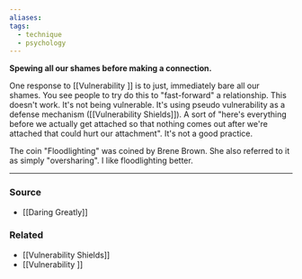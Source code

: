 ```yaml
---
aliases: 
tags:
  - technique
  - psychology
---
```

**Spewing all our shames before making a connection.**

One response to [[Vulnerability ]]  is to just, immediately bare all our shames. You see people to try do this to "fast-forward" a relationship. This doesn't work. It's not being vulnerable. It's using pseudo vulnerability as a defense mechanism ([[Vulnerability Shields]]). A sort of "here's everything before we actually get attached so that nothing comes out after we're attached that could hurt our attachment". It's not a good practice. 

The coin "Floodlighting" was coined by Brene Brown. She also referred to it as simply "oversharing". I like floodlighting better.

---

### Source
- [[Daring Greatly]]

### Related
- [[Vulnerability Shields]] 
- [[Vulnerability ]]